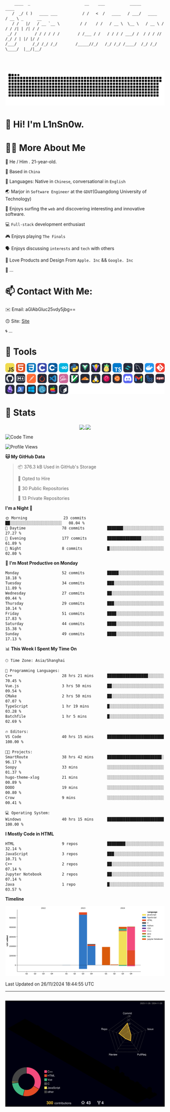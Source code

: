 ```

    ____  _                        __    ___           _____           ____           
   /  _/ ( )   ____ ___           / /   <  /   ____   / ___/   ____   / __ \ _      __
   / /   |/   / __ `__ \         / /    / /   / __ \  \__ \   / __ \ / / / /| | /| / /
 _/ /        / / / / / /        / /___ / /   / / / / ___/ /  / / / // /_/ / | |/ |/ / 
/___/       /_/ /_/ /_/        /_____//_/   /_/ /_/ /____/  /_/ /_/ \____/  |__/|__/  
                                                                                      
                                          

```
##
![](https://raw.githubusercontent.com/lin-snow/lin-snow/output/github-contribution-grid-snake-dark.svg)

# 👋 Hi! I'm L1nSn0w.

# 👨‍💻 More About Me

🤠 He / Him . 21-year-old.

🎈 Based in `China`
  
🤔 Languages: Native in `Chinese`, conversational in `English`

🌏 Marjor in `Software Engineer` at the `GDUT`(Guangdong University of Technology)

🛟 Enjoys surfing the `web` and discovering interesting and innovative software.

💻 `Full-stack` development enthusiast

🎮 Enjoys playing `The Finals`

🗣️ Enjoys discussing `interests` and `tech` with others

👾 Love Products and Design From `Apple. Inc` && `Google. Inc`  

🤪 ...

# 📫 Contact With Me:

✉️ Email: aGlAbGluc25vdy5jbg==

🙃 Site: [Site](https://linsnow.cn)

🌀 ...

# 🔮 Tools
![My Tools](./icons/tools.svg)

<!-- ![My Skills](https://skillicons.dev/icons?i=js,html,css,c,cpp,go,py,vue,vite,pinia,ts,tailwind,mysql,docker,git,github,md,postman,pytorch,vscode,sass,vim,cloudflare,linux,debian,ubuntu,discord,gmail,githubactions,npm,obsidian,powershell,windows,yarn,apple,bash) -->

<!-- 
<img src="./icons/github-mark.svg" width="50"  alt="Github"> <img src="./icons/vscode.svg" width="50" alt="VScode"> <img src="./icons/obsidian-logo-gradient.svg" width="50" alt="Obsidian"> <img src="./icons/Windows_logo_-_2021.svg.png" width="50" alt="Windows 11"> <img src="./icons/postman-icon.png" width="50" alt="POSTMAN"> <img src="./icons/Git-Icon-1788C.png" width="50" alt="Git"> ... -->

# 🍟 Stats

<div style="text-align: center;">
    <a href="https://github.com/lin-snow">
        <img align="center" src="https://githubstat.linsnow.cn/api/top-langs/?username=lin-snow&layout=compact" />
    </a>
    <a href="https://github.com/lin-snow">
        <img align="center" src="https://githubstat.linsnow.cn/api?username=lin-snow&count_private=true&show_icons=true&theme=ambient_gradient" />
    </a>
</div>

<!--START_SECTION:waka-->
![Code Time](http://img.shields.io/badge/Code%20Time-246%20hrs%2042%20mins-blue)

![Profile Views](http://img.shields.io/badge/Profile%20Views-14-blue)

**🐱 My GitHub Data** 

> 📦 376.3 kB Used in GitHub's Storage 
 > 
> 💼 Opted to Hire
 > 
> 📜 30 Public Repositories 
 > 
> 🔑 13 Private Repositories 
 > 
**I'm a Night 🦉** 

```text
🌞 Morning                23 commits          ██░░░░░░░░░░░░░░░░░░░░░░░   08.04 % 
🌆 Daytime                78 commits          ███████░░░░░░░░░░░░░░░░░░   27.27 % 
🌃 Evening                177 commits         ███████████████░░░░░░░░░░   61.89 % 
🌙 Night                  8 commits           █░░░░░░░░░░░░░░░░░░░░░░░░   02.80 % 
```
📅 **I'm Most Productive on Monday** 

```text
Monday                   52 commits          █████░░░░░░░░░░░░░░░░░░░░   18.18 % 
Tuesday                  34 commits          ███░░░░░░░░░░░░░░░░░░░░░░   11.89 % 
Wednesday                27 commits          ██░░░░░░░░░░░░░░░░░░░░░░░   09.44 % 
Thursday                 29 commits          ███░░░░░░░░░░░░░░░░░░░░░░   10.14 % 
Friday                   51 commits          ████░░░░░░░░░░░░░░░░░░░░░   17.83 % 
Saturday                 44 commits          ████░░░░░░░░░░░░░░░░░░░░░   15.38 % 
Sunday                   49 commits          ████░░░░░░░░░░░░░░░░░░░░░   17.13 % 
```


📊 **This Week I Spent My Time On** 

```text
🕑︎ Time Zone: Asia/Shanghai

💬 Programming Languages: 
C++                      28 hrs 21 mins      ██████████████████░░░░░░░   70.45 % 
Vue.js                   3 hrs 50 mins       ██░░░░░░░░░░░░░░░░░░░░░░░   09.54 % 
CMake                    2 hrs 50 mins       ██░░░░░░░░░░░░░░░░░░░░░░░   07.07 % 
TypeScript               1 hr 19 mins        █░░░░░░░░░░░░░░░░░░░░░░░░   03.28 % 
Batchfile                1 hr 5 mins         █░░░░░░░░░░░░░░░░░░░░░░░░   02.69 % 

🔥 Editors: 
VS Code                  40 hrs 15 mins      █████████████████████████   100.00 % 

🐱‍💻 Projects: 
SmartRoute               38 hrs 42 mins      ████████████████████████░   96.17 % 
Soopy                    33 mins             ░░░░░░░░░░░░░░░░░░░░░░░░░   01.37 % 
hugo-theme-xlog          21 mins             ░░░░░░░░░░░░░░░░░░░░░░░░░   00.89 % 
DOOO                     19 mins             ░░░░░░░░░░░░░░░░░░░░░░░░░   00.80 % 
Crow                     9 mins              ░░░░░░░░░░░░░░░░░░░░░░░░░   00.41 % 

💻 Operating System: 
Windows                  40 hrs 15 mins      █████████████████████████   100.00 % 
```

**I Mostly Code in HTML** 

```text
HTML                     9 repos             ████████░░░░░░░░░░░░░░░░░   32.14 % 
JavaScript               3 repos             ███░░░░░░░░░░░░░░░░░░░░░░   10.71 % 
C++                      2 repos             ██░░░░░░░░░░░░░░░░░░░░░░░   07.14 % 
Jupyter Notebook         2 repos             ██░░░░░░░░░░░░░░░░░░░░░░░   07.14 % 
Java                     1 repo              █░░░░░░░░░░░░░░░░░░░░░░░░   03.57 % 
```



**Timeline**

![Lines of Code chart](https://raw.githubusercontent.com/lin-snow/lin-snow/main/assets/bar_graph.png)


 Last Updated on 26/11/2024 18:44:55 UTC
<!--END_SECTION:waka-->



---
##
![](./profile-3d-contrib/profile-night-rainbow.svg)
